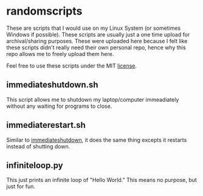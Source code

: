 # randomscripts
These are scripts that I would use on my Linux System (or sometimes Windows if possible).
These scripts are usually just a one time upload for archival/sharing purposes.
These were uploaded here because I felt like these scripts didn't really need their own personal repo,
hence why this repo allows me to freely upload them here. 

Feel free to use these scripts under the MIT [license](LICENSE).

immediateshutdown.sh
--------------------

This script allows me to shutdown my laptop/computer immeadiately without any waiting for programs
to close.

immediaterestart.sh
--------------------

Similar to [immediateshutdown](immediateshutdown.sh), it does the same thing excepts it restarts instead
of shutting down.

infiniteloop.py
--------------

This just prints an infinite loop of "Hello World." This means no purpose, but just for fun. 
